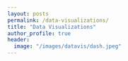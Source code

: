 ```yaml
---
layout: posts
permalink: /data-visualizations/
title: "Data Visualizations"
author_profile: true
header:
  image: "/images/datavis/dash.jpeg"
---
```

